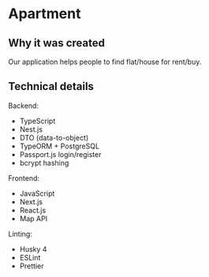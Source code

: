# Apartment 

## Why it was created
Our application helps people to find flat/house for rent/buy.

## Technical details
Backend:
- TypeScript
- Nest.js
- DTO (data-to-object)
- TypeORM + PostgreSQL
- Passport.js login/register
- bcrypt hashing

Frontend:
- JavaScript
- Next.js
- React.js
- Map API 

Linting:
- Husky 4
- ESLint
- Prettier